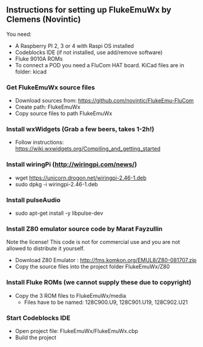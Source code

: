 ## Instructions for setting up FlukeEmuWx by Clemens (Novintic)
You need:
* A Raspberry PI 2, 3 or 4 with Raspi OS installed
* Codeblocks IDE (if not installed, use add/remove software)
* Fluke 9010A ROMs 
* To connect a POD you need a FluCom HAT board. KiCad files are in folder: kicad

### Get FlukeEmuWx source files
* Download sources from: https://github.com/novintic/FlukeEmu-FluCom
* Create path: FlukeEmuWx
* Copy source files to path FlukeEmuWx

### Install wxWidgets (Grab a few beers, takes 1-2h!)
* Follow instructions: https://wiki.wxwidgets.org/Compiling_and_getting_started

### Install wiringPi (http://wiringpi.com/news/)
* wget https://unicorn.drogon.net/wiringpi-2.46-1.deb
* sudo dpkg -i wiringpi-2.46-1.deb

### Install pulseAudio
* sudo apt-get install -y libpulse-dev

### Install Z80 emulator source code by Marat Fayzullin
Note the license! This code is not for commercial use and you are not allowed to distribute it yourself.
* Download Z80 Emulator : http://fms.komkon.org/EMUL8/Z80-081707.zip
* Copy the source files into the project folder FlukeEmuWx/Z80

### Install Fluke ROMs (we cannot supply these due to copyright)
* Copy the 3 ROM files to FlukeEmuWx/media
   * Files have to be named: 128C900.U9, 128C901.U19, 128C902.U21

### Start Codeblocks IDE
* Open project file: FlukeEmuWx/FlukeEmuWx.cbp
* Build the project
